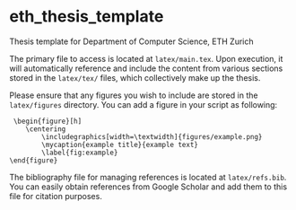 # eth_thesis_template
Thesis template for Department of Computer Science, ETH Zurich 

The primary file to access is located at ```latex/main.tex```. Upon execution, it will automatically reference and include the content from various sections stored in the ```latex/tex/``` files, which collectively make up the thesis.

Please ensure that any figures you wish to include are stored in the ```latex/figures``` directory. You can add a figure in your script as following:
```
 \begin{figure}[h] 
	\centering
		\includegraphics[width=\textwidth]{figures/example.png}
		\mycaption{example title}{example text}
		\label{fig:example}
\end{figure}
```


The bibliography file for managing references is located at ```latex/refs.bib```. You can easily obtain references from Google Scholar and add them to this file for citation purposes.
